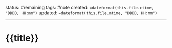 status: #remaining
tags: #note
created: `=dateformat(this.file.ctime, "DDDD, HH:mm")`
updated: `=dateformat(this.file.mtime, "DDDD, HH:mm")`

---
# {{title}}

